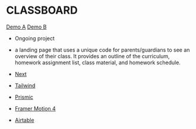 # CLASSBOARD

[Demo A](https://classboard-sigma.vercel.app/?code=49ecac02-cf51-4fba-9a90-655d5f1ba9ad)
[Demo B](https://classboard-sigma.vercel.app/?code=abc123)

- Ongoing project

- a landing page that uses a unique code for parents/guardians to see an overview of their class. It provides an outline of the curriculum, homework assignment list, class material, and homework schedule.

- [Next](https://nextjs.org/)
- [Tailwind](https://tailwindcss.com/)
- [Prismic](https://prismic.io)
- [Framer Motion 4](https://www.framer.com/motion/)
- [Airtable](https://www.airtable.com)
